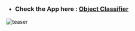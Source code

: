 
- ### Check the App here : [Object Classifier](https://huggingface.co/spaces/GradioNYCHackathon/Object-Classifier)
![teaser](https://github.com/AdiNarendra98/Hugging-FaceGradio_NYCHackathon_2022/blob/main/Object%20Classifier/ss2.png)

